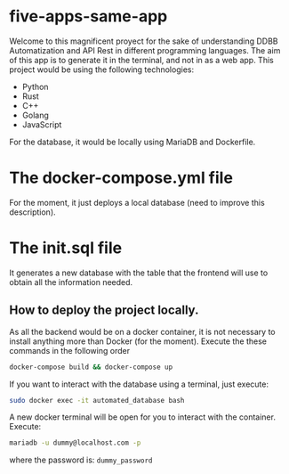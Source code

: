 # five-apps-same-app

Welcome to this magnificent proyect for the sake of understanding DDBB Automatization and API Rest in different programming languages. The aim of this app is to generate it in the terminal, and not in as a web app. This project would be using the following technologies:

- Python
- Rust
- C++
- Golang
- JavaScript

For the database, it would be locally using MariaDB and Dockerfile. 

# The docker-compose.yml file

For the moment, it just deploys a local database (need to improve this description).

# The init.sql file

It generates a new database with the table that the frontend will use to obtain all the information needed. 

## How to deploy the project locally.

As all the backend would be on a docker container, it is not necessary to install anything more than Docker (for the moment). Execute the these commands in the following order

```bash
docker-compose build && docker-compose up
```

If you want to interact with the database using a terminal, just execute:

```bash
sudo docker exec -it automated_database bash
```

A new docker terminal will be open for you to interact with the container. Execute:

```bash
mariadb -u dummy@localhost.com -p
```

where the password is: `dummy_password`